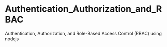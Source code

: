 # Authentication_Authorization_and_RBAC
Authentication, Authorization, and Role-Based Access Control (RBAC) using nodejs 

